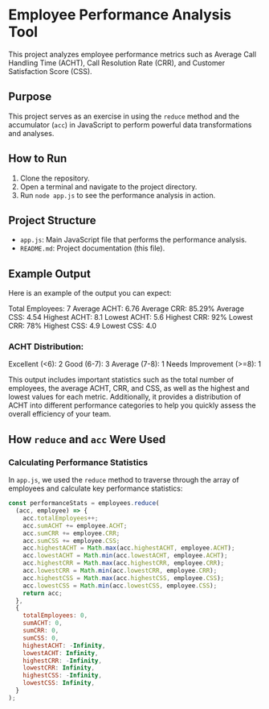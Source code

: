 # Employee Performance Analysis Tool

This project analyzes employee performance metrics such as Average Call Handling Time (ACHT), Call Resolution Rate (CRR), and Customer Satisfaction Score (CSS).

## Purpose

This project serves as an exercise in using the `reduce` method and the accumulator (`acc`) in JavaScript to perform powerful data transformations and analyses.

## How to Run

1. Clone the repository.
2. Open a terminal and navigate to the project directory.
3. Run `node app.js` to see the performance analysis in action.

## Project Structure

- `app.js`: Main JavaScript file that performs the performance analysis.
- `README.md`: Project documentation (this file).

## Example Output

Here is an example of the output you can expect:

Total Employees: 7 Average ACHT: 6.76 Average CRR: 85.29% Average CSS: 4.54 Highest ACHT: 8.1 Lowest ACHT: 5.6 Highest CRR: 92% Lowest CRR: 78% Highest CSS: 4.9 Lowest CSS: 4.0

### ACHT Distribution:

Excellent (<6): 2 Good (6-7): 3 Average (7-8): 1 Needs Improvement (>=8): 1

This output includes important statistics such as the total number of employees, the average ACHT, CRR, and CSS, as well as the highest and lowest values for each metric. Additionally, it provides a distribution of ACHT into different performance categories to help you quickly assess the overall efficiency of your team.

## How `reduce` and `acc` Were Used

### Calculating Performance Statistics

In `app.js`, we used the `reduce` method to traverse through the array of employees and calculate key performance statistics:

```javascript
const performanceStats = employees.reduce(
  (acc, employee) => {
    acc.totalEmployees++;
    acc.sumACHT += employee.ACHT;
    acc.sumCRR += employee.CRR;
    acc.sumCSS += employee.CSS;
    acc.highestACHT = Math.max(acc.highestACHT, employee.ACHT);
    acc.lowestACHT = Math.min(acc.lowestACHT, employee.ACHT);
    acc.highestCRR = Math.max(acc.highestCRR, employee.CRR);
    acc.lowestCRR = Math.min(acc.lowestCRR, employee.CRR);
    acc.highestCSS = Math.max(acc.highestCSS, employee.CSS);
    acc.lowestCSS = Math.min(acc.lowestCSS, employee.CSS);
    return acc;
  },
  {
    totalEmployees: 0,
    sumACHT: 0,
    sumCRR: 0,
    sumCSS: 0,
    highestACHT: -Infinity,
    lowestACHT: Infinity,
    highestCRR: -Infinity,
    lowestCRR: Infinity,
    highestCSS: -Infinity,
    lowestCSS: Infinity,
  }
);
```
